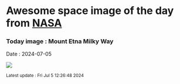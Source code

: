 
# Awesome space image of the day from [NASA](https://api.nasa.gov/)

### Today image : Mount Etna Milky Way
Date : 2024-07-05

![](https://apod.nasa.gov/apod/image/2407/GianniTumino_Etna&MW_14mm_JPG_LOGO__1024pix.jpg)

<small>Latest update : Fri Jul  5 12:26:48 2024</small>
        